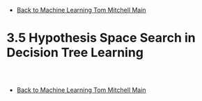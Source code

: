 * [Back to Machine Learning Tom Mitchell Main](../../main.md)

# 3.5 Hypothesis Space Search in Decision Tree Learning

##














<br>

* [Back to Machine Learning Tom Mitchell Main](../../main.md)